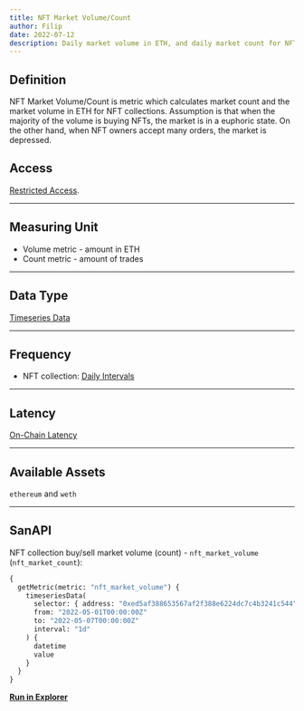 ```yaml
---
title: NFT Market Volume/Count 
author: Filip
date: 2022-07-12
description: Daily market volume in ETH, and daily market count for NFT collections
---
```

## Definition

NFT Market Volume/Count is metric which calculates market count and the market volume 
in ETH for NFT collections. Assumption is that when the majority of the volume is buying NFTs, the market
is in a euphoric state. On the other hand, when NFT owners accept many orders,
the market is depressed.

## Access

[Restricted Access](/metrics/details/access#restricted-access).

---

## Measuring Unit

* Volume metric - amount in ETH
* Count metric - amount of trades

---

## Data Type

[Timeseries Data](/metrics/details/data-type#timeseries-data)

---

## Frequency

* NFT collection: [Daily Intervals](/metrics/details/frequency#daily-frequency)


---

## Latency

[On-Chain Latency](/metrics/details/latency#on-chain-latency)

---

## Available Assets

`ethereum` and `weth`

---

## SanAPI

NFT collection buy/sell market volume (count) - `nft_market_volume` (`nft_market_count`):

```graphql
{
  getMetric(metric: "nft_market_volume") {
    timeseriesData(
      selector: { address: "0xed5af388653567af2f388e6224dc7c4b3241c544" }
      from: "2022-05-01T00:00:00Z"
      to: "2022-05-07T00:00:00Z"
      interval: "1d"
    ) {
      datetime
      value
    }
  }
}
```

**[Run in
Explorer](<https://api.santiment.net/graphiql?query=%7B%0A%20%20getMetric(metric%3A%20%22nft_market_volume%22)%20%7B%0A%20%20%20%20timeseriesData(%0A%20%20%20%20%20%20selector%3A%20%7B%20address%3A%20%220xed5af388653567af2f388e6224dc7c4b3241c544%22%20%7D%0A%20%20%20%20%20%20from%3A%20%222022-05-01T00%3A00%3A00Z%22%0A%20%20%20%20%20%20to%3A%20%222022-05-07T00%3A00%3A00Z%22%0A%20%20%20%20%20%20interval%3A%20%221d%22%0A%20%20%20%20)%20%7B%0A%20%20%20%20%20%20datetime%0A%20%20%20%20%20%20value%0A%20%20%20%20%7D%0A%20%20%7D%0A%7D>)**
